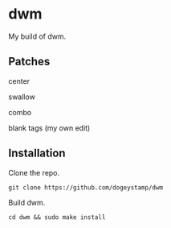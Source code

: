 # dwm
My build of dwm.
## Patches
center

swallow

combo

blank tags (my own edit)
## Installation
Clone the repo.

`git clone https://github.com/dogeystamp/dwm`

Build dwm.

`cd dwm && sudo make install`

